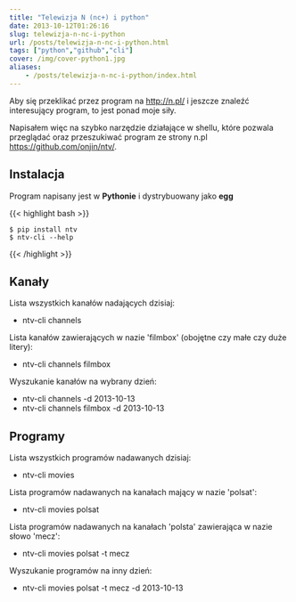 ```yaml
---
title: "Telewizja N (nc+) i python"
date: 2013-10-12T01:26:16
slug: telewizja-n-nc-i-python
url: /posts/telewizja-n-nc-i-python.html
tags: ["python","github","cli"]
cover: /img/cover-python1.jpg
aliases:
    - /posts/telewizja-n-nc-i-python/index.html
---
```


Aby się przeklikać przez program na http://n.pl/ i jeszcze znaleźć interesujący program, to jest ponad moje siły.

Napisałem więc na szybko narzędzie działające w shellu, które pozwala przeglądać oraz przeszukiwać program ze strony
n.pl https://github.com/onjin/ntv/.

Instalacja
----------
Program napisany jest w **Pythonie** i dystrybuowany jako **egg**

{{< highlight bash >}}

    $ pip install ntv
    $ ntv-cli --help
{{< /highlight >}}


Kanały
------

Lista wszystkich kanałów nadających dzisiaj:

 * ntv-cli channels

Lista kanałów zawierających w nazie 'filmbox' (obojętne czy małe czy duże litery):

 * ntv-cli channels filmbox

Wyszukanie kanałów na wybrany dzień:

 * ntv-cli channels -d 2013-10-13
 * ntv-cli channels filmbox -d 2013-10-13

Programy
--------

Lista wszystkich programów nadawanych dzisiaj:

 * ntv-cli movies

Lista programów nadawanych na kanałach mający w nazie 'polsat':

 * ntv-cli movies polsat

Lista programów nadawanych na kanałach 'polsta' zawierająca w nazie słowo 'mecz':

 * ntv-cli movies polsat -t mecz

Wyszukanie programów na inny dzień:

 * ntv-cli movies polsat -t mecz -d 2013-10-13
